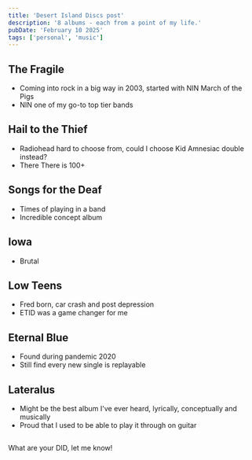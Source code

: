 ```yaml
---
title: 'Desert Island Discs post'
description: '8 albums - each from a point of my life.'
pubDate: 'February 10 2025'
tags: ['personal', 'music']
---
```


## The Fragile
- Coming into rock in a big way in 2003, started with NIN March of the Pigs
- NIN one of my go-to top tier bands

## Hail to the Thief
- Radiohead hard to choose from, could I choose Kid Amnesiac double instead?
- There There is 100+

## Songs for the Deaf
- Times of playing in a band
- Incredible concept album

## Iowa
- Brutal

## Low Teens
- Fred born, car crash and post depression
- ETID was a game changer for me

## Eternal Blue
- Found during pandemic 2020
- Still find every new single is replayable

## Lateralus
- Might be the best album I've ever heard, lyrically, conceptually and musically
- Proud that I used to be able to play it through on guitar

##

What are your DID, let me know!
